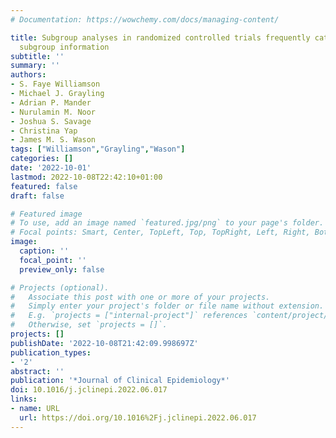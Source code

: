 ```yaml
---
# Documentation: https://wowchemy.com/docs/managing-content/

title: Subgroup analyses in randomized controlled trials frequently categorized continuous
  subgroup information
subtitle: ''
summary: ''
authors:
- S. Faye Williamson
- Michael J. Grayling
- Adrian P. Mander
- Nurulamin M. Noor
- Joshua S. Savage
- Christina Yap
- James M. S. Wason
tags: ["Williamson","Grayling","Wason"]
categories: []
date: '2022-10-01'
lastmod: 2022-10-08T22:42:10+01:00
featured: false
draft: false

# Featured image
# To use, add an image named `featured.jpg/png` to your page's folder.
# Focal points: Smart, Center, TopLeft, Top, TopRight, Left, Right, BottomLeft, Bottom, BottomRight.
image:
  caption: ''
  focal_point: ''
  preview_only: false

# Projects (optional).
#   Associate this post with one or more of your projects.
#   Simply enter your project's folder or file name without extension.
#   E.g. `projects = ["internal-project"]` references `content/project/deep-learning/index.md`.
#   Otherwise, set `projects = []`.
projects: []
publishDate: '2022-10-08T21:42:09.998697Z'
publication_types:
- '2'
abstract: ''
publication: '*Journal of Clinical Epidemiology*'
doi: 10.1016/j.jclinepi.2022.06.017
links:
- name: URL
  url: https://doi.org/10.1016%2Fj.jclinepi.2022.06.017
---
```

